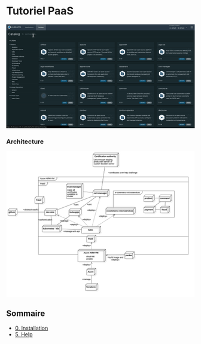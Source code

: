 # Tutoriel PaaS

![résultat](images/result.gif)

### Architecture

![archi](images/archi.jpg)

## Sommaire

- [0. Installation](0-install.md)
- [5. Help](5-allez-plus-loin.md)
